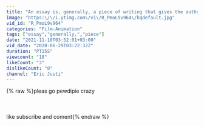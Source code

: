 ```yaml
---
title: "An essay is, generally, a piece of writing that gives the author's own argument — but the definition"
image: "https:\/\/i.ytimg.com\/vi\/R_PmoL9v964\/hqdefault.jpg"
vid_id: "R_PmoL9v964"
categories: "Film-Animation"
tags: ["essay","generally,","piece"]
date: "2021-11-10T03:52:01+03:00"
vid_date: "2020-06-29T03:22:32Z"
duration: "PT15S"
viewcount: "18"
likeCount: "3"
dislikeCount: "0"
channel: "Eric Justi"
---
```

{% raw %}pleas go  pewdipie crazy<br /><br /><br /><br />like subscribe and coment{% endraw %}
